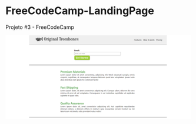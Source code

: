 # FreeCodeCamp-LandingPage
Projeto #3 - FreeCodeCamp

![project image](https://github.com/Markimg22/FreeCodeCamp-LandingPage/blob/master/image-layout.PNG)
